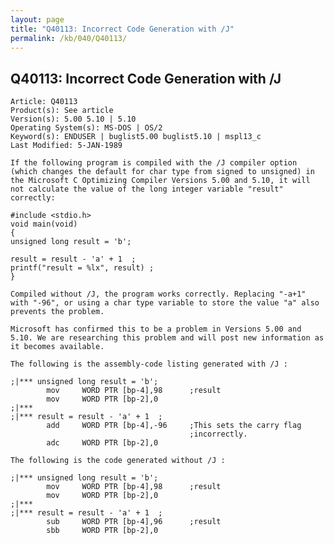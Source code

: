 ```yaml
---
layout: page
title: "Q40113: Incorrect Code Generation with /J"
permalink: /kb/040/Q40113/
---
```


## Q40113: Incorrect Code Generation with /J

	Article: Q40113
	Product(s): See article
	Version(s): 5.00 5.10 | 5.10
	Operating System(s): MS-DOS | OS/2
	Keyword(s): ENDUSER | buglist5.00 buglist5.10 | mspl13_c
	Last Modified: 5-JAN-1989
	
	If the following program is compiled with the /J compiler option
	(which changes the default for char type from signed to unsigned) in
	the Microsoft C Optimizing Compiler Versions 5.00 and 5.10, it will
	not calculate the value of the long integer variable "result"
	correctly:
	
	#include <stdio.h>
	void main(void)
	{
	unsigned long result = 'b';
	
	result = result - 'a' + 1  ;
	printf("result = %lx", result) ;
	}
	
	Compiled without /J, the program works correctly. Replacing "-a+1"
	with "-96", or using a char type variable to store the value "a" also
	prevents the problem.
	
	Microsoft has confirmed this to be a problem in Versions 5.00 and
	5.10. We are researching this problem and will post new information as
	it becomes available.
	
	The following is the assembly-code listing generated with /J :
	
	;|*** unsigned long result = 'b';
	        mov     WORD PTR [bp-4],98      ;result
	        mov     WORD PTR [bp-2],0
	;|***
	;|*** result = result - 'a' + 1  ;
	        add     WORD PTR [bp-4],-96     ;This sets the carry flag
	                                        ;incorrectly.
	        adc     WORD PTR [bp-2],0
	
	The following is the code generated without /J :
	
	;|*** unsigned long result = 'b';
	        mov     WORD PTR [bp-4],98      ;result
	        mov     WORD PTR [bp-2],0
	;|***
	;|*** result = result - 'a' + 1  ;
	        sub     WORD PTR [bp-4],96      ;result
	        sbb     WORD PTR [bp-2],0
